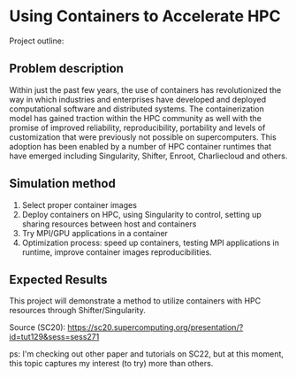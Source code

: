 # Using Containers to Accelerate HPC
Project outline:
## Problem description
Within just the past few years, the use of containers has revolutionized the way in which industries and enterprises have developed and deployed computational software and distributed systems. The containerization model has gained traction within the HPC community as well with the promise of improved reliability, reproducibility, portability and levels of customization that were previously not possible on supercomputers. This adoption has been enabled by a number of HPC container runtimes that have emerged including Singularity, Shifter, Enroot, Charliecloud and others.

## Simulation method
1. Select proper container images 
2. Deploy containers on HPC, using Singularity to control, setting up sharing resources between host and containers 
3. Try MPI/GPU applications in a container
4. Optimization process: speed up containers, testing MPI applications in runtime, improve container images reproducibilities.

## Expected Results
This project will demonstrate a method to utilize containers with HPC resources through Shifter/Singularity.

Source (SC20):
https://sc20.supercomputing.org/presentation/?id=tut129&sess=sess271

ps: I'm checking out other paper and tutorials on SC22, but at this moment, this topic captures my interest (to try) more than others.
